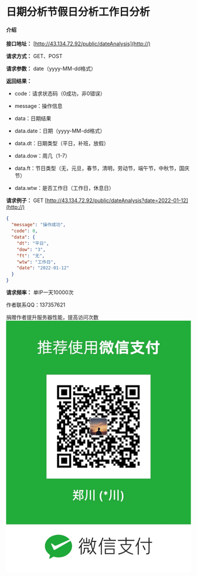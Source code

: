 # 日期分析节假日分析工作日分析

#### 介绍

 **接口地址：** 
[http://43.134.72.92/public/dateAnalysis](http://)

 **请求方式：** GET、POST

 **请求参数：** date（yyyy-MM-dd格式）

 **返回结果：** 
- code：请求状态码（0成功，非0错误）
- message：操作信息
- data：日期结果

- data.date：日期（yyyy-MM-dd格式）
- data.dt：日期类型（平日，补班，放假）
- data.dow：周几（1-7）
- data.ft：节日类型（无，元旦，春节，清明，劳动节，端午节，中秋节，国庆节）
- data.wtw：是否工作日（工作日，休息日）

 **请求例子：** 
GET [http://43.134.72.92/public/dateAnalysis?date=2022-01-12](http://)
```json
{
  "message": "操作成功",
  "code": 0,
  "data": {
    "dt": "平日",
    "dow": "3",
    "ft": "无",
    "wtw": "工作日",
    "date": "2022-01-12"
  }
}
```
 **请求频率：** 单IP一天10000次

作者联系QQ：137357621

捐赠作者提升服务器性能，提高访问次数
![输入图片说明](WechatIMG201.jpeg)
